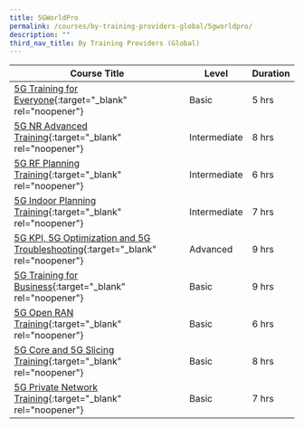 ```yaml
---
title: 5GWorldPro
permalink: /courses/by-training-providers-global/5gworldpro/
description: ""
third_nav_title: By Training Providers (Global)
---
```

|Course Title  | Level | Duration |
| - | - | - | 
|[5G Training for Everyone](https://www.5gworldpro.com/5g-training-for-everyone){:target="_blank" rel="noopener"} |Basic|5 hrs |
|[5G NR Advanced Training](https://www.5gworldpro.com/5g-nr-advanced){:target="_blank" rel="noopener"} |Intermediate|8 hrs |
|[5G RF Planning Training](https://www.5gworldpro.com/5g-new-radio-rf-planning-training){:target="_blank" rel="noopener"} |Intermediate|6 hrs |
|[5G Indoor Planning Training](https://www.5gworldpro.com/5g-indoor-radio-planning-training){:target="_blank" rel="noopener"} |Intermediate|7 hrs |
|[5G KPI, 5G Optimization and 5G Troubleshooting](https://www.5gworldpro.com/5g-kpi-5g-optimization-and-5g-troubleshooting-training/){:target="_blank" rel="noopener"} |Advanced|9 hrs |
|[5G Training for Business](https://www.5gworldpro.com/5g-training-for-business){:target="_blank" rel="noopener"} |Basic|9 hrs |
|[5G Open RAN Training](https://www.5gworldpro.com/5g-open-ran-training/){:target="_blank" rel="noopener"} |Basic|6 hrs |
|[5G Core and 5G Slicing Training](https://www.5gworldpro.com/5g-core-and-5g-slicing-training){:target="_blank" rel="noopener"} |Basic|8 hrs |
|[5G Private Network Training](https://www.5gworldpro.com/5g-private-network-training/){:target="_blank" rel="noopener"} |Basic|7 hrs |